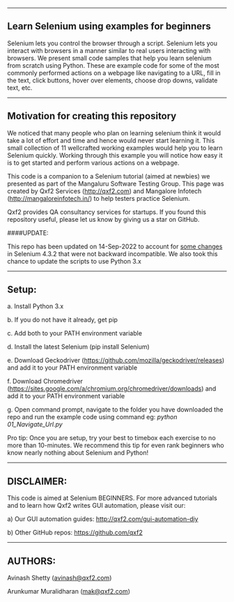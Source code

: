 --------
Learn Selenium using examples for beginners
--------
Selenium lets you control the browser through a script. Selenium lets you interact with browsers in a manner similar to real users interacting with browsers. We present small code samples that help you learn selenium from scratch using Python. These are example code for some of the most commonly performed actions on a webpage like navigating to a URL, fill in the text, click buttons, hover over elements, choose drop downs, validate text, etc.

--------
Motivation for creating this repository
--------
We noticed that many people who plan on learning selenium think it would take a lot of effort and time and hence would never start learning it. This small collection of 11 wellcrafted working examples would help you to learn Selenium quickly. Working through this example you will notice how easy it is to get started and perform various actions on a webpage.

This code is a companion to a Selenium tutorial (aimed at newbies) we presented as part of the Mangaluru Software Testing Group. This page was created by Qxf2 Services (http://qxf2.com) and Mangalore Infotech (http://mangaloreinfotech.in/) to help testers practice Selenium.

Qxf2 provides QA consultancy services for startups. If you found this repository useful, please let us know by giving us a star on GitHub.

####UPDATE:

This repo has been updated on 14-Sep-2022 to account for [some changes](https://github.com/SeleniumHQ/selenium/blob/a4995e2c096239b42c373f26498a6c9bb4f2b3e7/py/CHANGES) in Selenium 4.3.2 that were not backward incompatible. We also took this chance to update the scripts to use Python 3.x

--------
Setup:
--------
a. Install Python 3.x

b. If you do not have it already, get pip

c. Add both to your PATH environment variable

d. Install the latest Selenium (pip install Selenium)

e. Download Geckodriver (https://github.com/mozilla/geckodriver/releases) and add it to your PATH environment variable

f. Download Chromedriver (https://sites.google.com/a/chromium.org/chromedriver/downloads) and add it to your PATH environment variable

g. Open command prompt, navigate to the folder you have downloaded the repo and run the example code using command eg: *python 01_Navigate_Url.py*

Pro tip: Once you are setup, try your best to timebox each exercise to no more than 10-minutes. We recommend this tip for even rank beginners who know nearly nothing about Selenium and Python!

--------
DISCLAIMER:
--------

This code is aimed at Selenium BEGINNERS. For more advanced tutorials and to learn how Qxf2 writes GUI automation, please visit our:

a) Our GUI automation guides: http://qxf2.com/gui-automation-diy

b) Other GitHub repos: https://github.com/qxf2

--------
AUTHORS:
--------

Avinash Shetty (avinash@qxf2.com)

Arunkumar Muralidharan (mak@qxf2.com)

